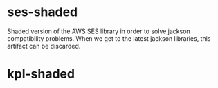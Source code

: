 # ses-shaded
Shaded version of the AWS SES library in order to solve jackson compatibility problems. When we get to the latest jackson libraries, this artifact can be discarded.
# kpl-shaded
